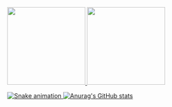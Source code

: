 <a href="https://github.com/seu-usuário-aqui">
<img height="180em" src="https://github-readme-stats.vercel.app/api/top-langs/?username=PedroHteles&layout=compact&langs_count=7&theme=dracula"/>
<img height="180em" src="https://github-readme-stats.vercel.app/api?username=PedroHteles&theme=tokyonight&show_icons=true"/>
</div>


![Snake animation](https://c.tenor.com/IvBIKwbv6VIAAAAC/orange-juice-meme-orange-juice.gif)
![Anurag's GitHub stats](https://github-readme-stats.vercel.app/api?username=PedroHteles&theme=tokyonight&show_icons=true)
